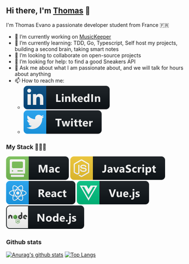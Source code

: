## Hi there, I'm [Thomas](https://thomasevano.fr) 👋

I'm Thomas Evano a passionate developer student from France :fr:

- 🔭 I’m currently working on [MusicKeeper](https://github.com/Thomasevano/musickeeper)
- 🌱 I’m currently learning: TDD, Go, Typescript, Self host my projects, building a second brain, taking smart notes
- 👯 I’m looking to collaborate on open-source projects
- 🤔 I’m looking for help: to find a good Sneakers API
- 💬 Ask me about what I am passionate about, and we will talk for hours about anything
- 📫 How to reach me:
  - [![Linkedin logo](https://raw.githubusercontent.com/Thomasevano/Thomasevano/master/assets/linkedin.svg)](https://www.linkedin.com/in/thomasevano/)
  - [![Twitter logo](https://raw.githubusercontent.com/Thomasevano/Thomasevano/master/assets/twitter.svg)](https://www.linkedin.com/in/thomasevano/)
 

### My Stack 👨🏻‍💻

![mac logo](https://raw.githubusercontent.com/Thomasevano/Thomasevano/master/assets/mac.svg)
![js logo](https://raw.githubusercontent.com/Thomasevano/Thomasevano/master/assets/js.svg)
![react logo](https://raw.githubusercontent.com/Thomasevano/Thomasevano/master/assets/react.svg)
![vue logo](https://raw.githubusercontent.com/Thomasevano/Thomasevano/master/assets/vue.svg)
![nodejs logo](https://raw.githubusercontent.com/Thomasevano/Thomasevano/master/assets/nodejs.svg)

### Github stats

[![Anurag's github stats](https://github-readme-stats.vercel.app/api?username=Thomasevano&show_icons=true&theme=radical)](https://github.com/anuraghazra/github-readme-stats) [![Top Langs](https://github-readme-stats.vercel.app/api/top-langs/?username=Thomasevano&layout=compact&theme=radical)](https://github.com/anuraghazra/github-readme-stats)

